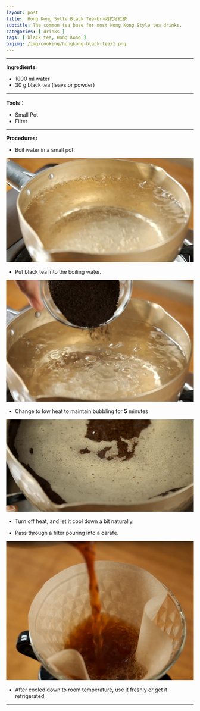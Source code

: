 ```yaml
---
layout: post
title:  Hong Kong Sytle Black Tea<br>港式冰红茶
subtitle: The common tea base for most Hong Kong Style tea drinks.
categories: [ drinks ]
tags: [ black tea, Hong Kong ]
bigimg: /img/cooking/hongkong-black-tea/1.png
---
```


---

**Ingredients:**

- 1000 ml water
- 30 g black tea (leavs or powder)

---

**Tools：**

- Small Pot
- Filter

---

**Procedures:**

- Boil water in a small pot.

![water](/img/cooking/hongkong-black-tea/2.png)

- Put black tea into the boiling water.

![tea](/img/cooking/hongkong-black-tea/3.png)

- Change to low heat to maintain bubbling for **5** minutes

![bubbling](/img/cooking/hongkong-black-tea/4.png)

- Turn off heat, and let it cool down a bit naturally.

- Pass through a filter pouring into a carafe.

![filter](/img/cooking/hongkong-black-tea/5.png)

- After cooled down to room temperature, use it freshly or get it refrigerated.

---